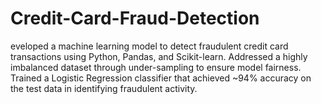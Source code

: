 # Credit-Card-Fraud-Detection
eveloped a machine learning model to detect fraudulent credit card transactions using Python, Pandas, and Scikit-learn. Addressed a highly imbalanced dataset through under-sampling to ensure model fairness. Trained a Logistic Regression classifier that achieved ~94% accuracy on the test data in identifying fraudulent activity.
